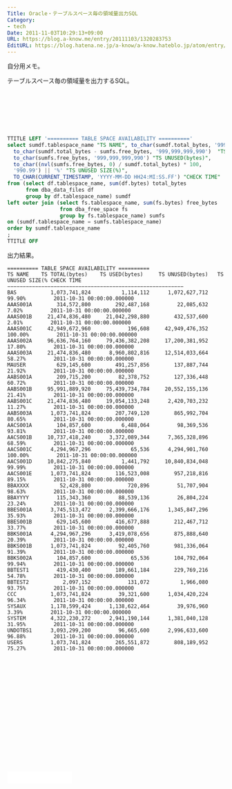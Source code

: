 ```yaml
---
Title: Oracle・テーブルスペース毎の領域量出力SQL
Category:
- tech
Date: 2011-11-03T10:29:13+09:00
URL: https://blog.a-know.me/entry/20111103/1320283753
EditURL: https://blog.hatena.ne.jp/a-know/a-know.hateblo.jp/atom/entry/12921228815727979405
---
```


自分用メモ。

テーブルスペース毎の領域量を出力するSQL。



<!-- more -->



<script async src="//pagead2.googlesyndication.com/pagead/js/adsbygoogle.js"></script>
<!-- article-top -->
<ins class="adsbygoogle"
     style="display:inline-block;width:728px;height:90px"
     data-ad-client="ca-pub-3463034538369189"
     data-ad-slot="8367620130"></ins>
<script>
(adsbygoogle = window.adsbygoogle || []).push({});
</script>


```sql
TTITLE LEFT '========== TABLE SPACE AVAILABILITY =========='
select sumdf.tablespace_name "TS NAME", to_char(sumdf.total_bytes, '999,999,999,990') "TS TOTAL(bytes)",
  to_char(sumdf.total_bytes - sumfs.free_bytes, '999,999,999,990')  "TS USED(bytes)",
  to_char(sumfs.free_bytes, '999,999,999,990') "TS UNUSED(bytes)",
  to_char((nvl(sumfs.free_bytes, 0) / sumdf.total_bytes) * 100, 
  '990.99') || '%' "TS UNUSED SIZE(%)",
  TO_CHAR(CURRENT_TIMESTAMP, 'YYYY-MM-DD HH24:MI:SS.FF') "CHECK TIME"
from (select df.tablespace_name, sum(df.bytes) total_bytes
      from dba_data_files df
      group by df.tablespace_name) sumdf
left outer join (select fs.tablespace_name, sum(fs.bytes) free_bytes
                 from dba_free_space fs
                 group by fs.tablespace_name) sumfs
on (sumdf.tablespace_name = sumfs.tablespace_name)
order by sumdf.tablespace_name
;
TTITLE OFF
```



出力結果。

```
========== TABLE SPACE AVAILABILITY ==========
TS NAME    TS TOTAL(bytes)    TS USED(bytes)     TS UNUSED(bytes)   TS UNUSED SIZE(% CHECK TIME
−−−−−−−−−−−−−−−−−−−−−−−−−−−−−−−−−−−−−−−−−−−−−−−−−−−−−−−−−
BAS           1,073,741,824          1,114,112      1,072,627,712     99.90%         2011-10-31 00:00:00.000000
AAAS001A        314,572,800        292,487,168         22,085,632      7.02%         2011-10-31 00:00:00.000000
AAAS001B     21,474,836,480     21,042,298,880        432,537,600      2.01%         2011-10-31 00:00:00.000000
AAAS001C     42,949,672,960            196,608     42,949,476,352    100.00%         2011-10-31 00:00:00.000000
AAAS002A     96,636,764,160     79,436,382,208     17,200,381,952     17.80%         2011-10-31 00:00:00.000000
AAAS003A     21,474,836,480      8,960,802,816     12,514,033,664     58.27%         2011-10-31 00:00:00.000000
MAUSER          629,145,600        491,257,856        137,887,744     21.92%         2011-10-31 00:00:00.000000
AABS001A        209,715,200         82,378,752        127,336,448     60.72%         2011-10-31 00:00:00.000000
AABS001B     95,991,889,920     75,439,734,784     20,552,155,136     21.41%         2011-10-31 00:00:00.000000
AABS001C     21,474,836,480     19,054,133,248      2,420,703,232     11.27%         2011-10-31 00:00:00.000000
AABS003A      1,073,741,824        207,749,120        865,992,704     80.65%         2011-10-31 00:00:00.000000
AACS001A        104,857,600          6,488,064         98,369,536     93.81%         2011-10-31 00:00:00.000000
AACS001B     10,737,418,240      3,372,089,344      7,365,328,896     68.59%         2011-10-31 00:00:00.000000
AACS001C      4,294,967,296             65,536      4,294,901,760    100.00%         2011-10-31 00:00:00.000000
AACS001D     10,842,275,840          1,441,792     10,840,834,048     99.99%         2011-10-31 00:00:00.000000
AACS001E      1,073,741,824        116,523,008        957,218,816     89.15%         2011-10-31 00:00:00.000000
BBAXXXX          52,428,800            720,896         51,707,904     98.63%         2011-10-31 00:00:00.000000
BBAYYYY         115,343,360         88,539,136         26,804,224     23.24%         2011-10-31 00:00:00.000000
BBES001A      3,745,513,472      2,399,666,176      1,345,847,296     35.93%         2011-10-31 00:00:00.000000
BBES001B        629,145,600        416,677,888        212,467,712     33.77%         2011-10-31 00:00:00.000000
BBKS001A      4,294,967,296      3,419,078,656        875,888,640     20.39%         2011-10-31 00:00:00.000000
BBKS001B      1,073,741,824         92,405,760        981,336,064     91.39%         2011-10-31 00:00:00.000000
BBKS002A        104,857,600             65,536        104,792,064     99.94%         2011-10-31 00:00:00.000000
BBTEST1         419,430,400        189,661,184        229,769,216     54.78%         2011-10-31 00:00:00.000000
BBTEST2           2,097,152            131,072          1,966,080     93.75%         2011-10-31 00:00:00.000000
CCC           1,073,741,824         39,321,600      1,034,420,224     96.34%         2011-10-31 00:00:00.000000
SYSAUX        1,178,599,424      1,138,622,464         39,976,960      3.39%         2011-10-31 00:00:00.000000
SYSTEM        4,322,230,272      2,941,190,144      1,381,040,128     31.95%         2011-10-31 00:00:00.000000
UNDOTBS1      3,093,299,200         96,665,600      2,996,633,600     96.88%         2011-10-31 00:00:00.000000
USERS         1,073,741,824        265,551,872        808,189,952     75.27%         2011-10-31 00:00:00.000000
```


<script async src="//pagead2.googlesyndication.com/pagead/js/adsbygoogle.js"></script>
<!-- article-bottom2 -->
<ins class="adsbygoogle"
     style="display:inline-block;width:300px;height:250px"
     data-ad-client="ca-pub-3463034538369189"
     data-ad-slot="5274552934"></ins>
<script>
(adsbygoogle = window.adsbygoogle || []).push({});
</script>

<iframe src="//blog.hatena.ne.jp/a-know/a-know.hateblo.jp/subscribe/iframe" allowtransparency="true" frameborder="0" scrolling="no" width="150" height="28"></iframe>


<script src="https://moshi-moshi.moshimo.works/moshimoshi/a_know_blog/20111103-1320283753?title=Oracle%E3%83%BB%E3%83%86%E3%83%BC%E3%83%96%E3%83%AB%E3%82%B9%E3%83%9A%E3%83%BC%E3%82%B9%E6%AF%8E%E3%81%AE%E9%A0%98%E5%9F%9F%E9%87%8F%E5%87%BA%E5%8A%9BSQL"></script>
